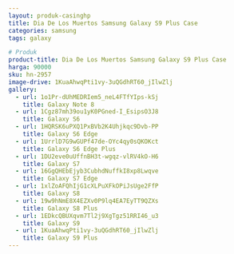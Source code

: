```yaml
---
layout: produk-casinghp
title: Dia De Los Muertos Samsung Galaxy S9 Plus Case
categories: samsung
tags: galaxy

# Produk
product-title: Dia De Los Muertos Samsung Galaxy S9 Plus Case
harga: 90000
sku: hn-2957
image-drive: 1KuaAhwqPti1vy-3uQGdhRT60_jIlwZlj
gallery:
  - url: 1o1Pr-dUhMEDRIem5_neL4FTfYIps-kSj
    title: Galaxy Note 8
  - url: 1Cgz87mh39ou1yK0PGned-I_EsipsO3J8
    title: Galaxy S6
  - url: 1HQRSK6uPXQ1PxBVb2K4Uhjkqc9Dvb-PP
    title: Galaxy S6 Edge
  - url: 1UrrlD7G9wGUPf47de-OYc4qy0sQKOKct
    title: Galaxy S6 Edge Plus
  - url: 1DU2eve0uUffnBH3t-wgqz-vlRV4kO-H6
    title: Galaxy S7
  - url: 16GgQHEbEjyb3CubhdNuffkI8xp8Lwqve
    title: Galaxy S7 Edge
  - url: 1xlZoAFQhIjG1cXLPuXFkOPiJsUge2FfP
    title: Galaxy S8
  - url: 19w9hNmE8X4EZXv0P9lq4EA7EyTT9QZXs
    title: Galaxy S8 Plus
  - url: 1EDkcQBUXqvm7Tl2j9XgTgz51RRI46_u3
    title: Galaxy S9
  - url: 1KuaAhwqPti1vy-3uQGdhRT60_jIlwZlj
    title: Galaxy S9 Plus
---
```

